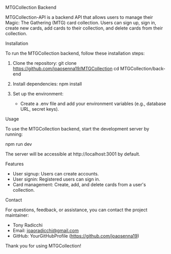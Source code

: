 MTGCollection Backend

MTGCollection-API is a backend API that allows users to manage their Magic: The Gathering (MTG) card collection. Users can sign up, sign in, create new cards, add cards to their collection, and delete cards from their collection.

Installation

To run the MTGCollection backend, follow these installation steps:

1. Clone the repository:
   git clone https://github.com/joaosenna19/MTGCollection
   cd MTGCollection/back-end

2. Install dependencies:
   npm install

3. Set up the environment:
   - Create a .env file and add your environment variables (e.g., database URL, secret keys).

Usage

To use the MTGCollection backend, start the development server by running:

npm run dev

The server will be accessible at http://localhost:3001 by default.

Features

- User signup: Users can create accounts.
- User signin: Registered users can sign in.
- Card management: Create, add, and delete cards from a user's collection.

Contact

For questions, feedback, or assistance, you can contact the project maintainer:

- Tony Radicchi 
- Email: joaoradicchi@gmail.com
- GitHub: YourGitHubProfile (https://github.com/joaosenna19)

Thank you for using MTGCollection!
